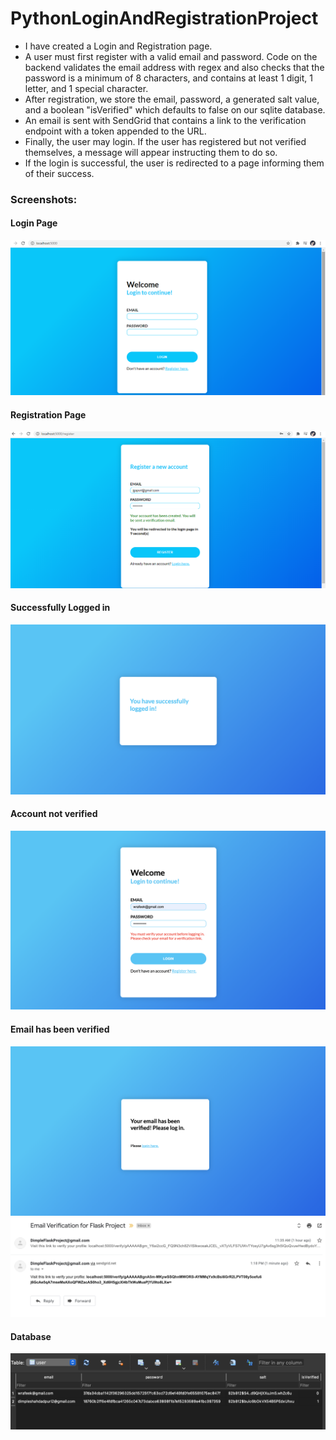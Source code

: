  # PythonLoginAndRegistrationProject
* I have created a Login and Registration page. 
* A user must first register with a valid email and password. Code on the backend validates the email address with regex and also checks that the password is a minimum of 8 characters, and contains at least 1 digit, 1 letter, and 1 special character.
 * After registration, we store the email, password, a generated salt value, and a boolean "isVerified" which defaults to false on our sqlite database.
 * An email is sent with SendGrid that contains a link to the verification endpoint with a token appended to the URL.
 * Finally, the user may login. If the user has registered but not verified themselves, a message will appear instructing them to do so. 
 * If the login is successful, the user is redirected to a page informing them of their success.  

 ### Screenshots:
 #### Login Page
 ![](screenshots/LoginN.png)
 #### Registration Page
 ![](screenshots/RegistrationN.png)
 #### Successfully Logged in 
 ![](screenshots/screenshot_success.png)
 #### Account not verified 
 ![](screenshots/screenshot_not_verified.png)
 #### Email has been verified 
 ![](screenshots/screenshot_verification_complete.png)
 ![](screenshots/screenshot_verification_email.png)

 #### Database
 ![](screenshots/Database.png)


